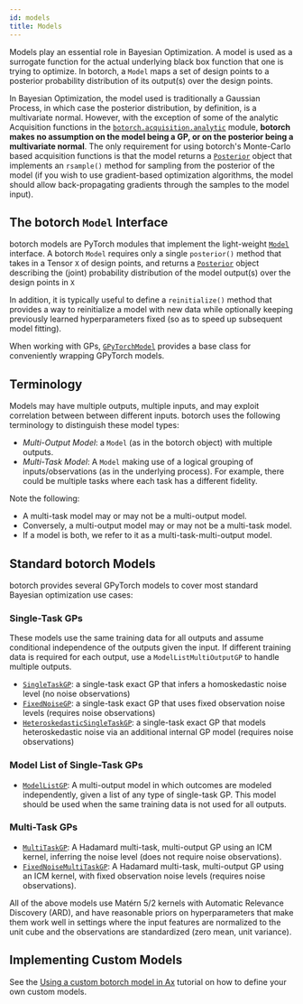 ```yaml
---
id: models
title: Models
---
```



Models play an essential role in Bayesian Optimization. A model is used as a
surrogate function for the actual underlying black box function that one is
trying to optimize. In botorch, a `Model` maps a set of design points to a
posterior probability distribution of its output(s) over the design points.

In Bayesian Optimization, the model used is traditionally a Gaussian Process,
in which case the posterior distribution, by definition, is a multivariate
normal. However, with the exception of some of the analytic Acquisition
functions in the
[`botorch.acquisition.analytic`](../api/acquisition.html#botorch-acquisition-analytic)
module, **botorch makes no assumption on the model being a GP, or on the
posterior being a multivariate normal**. The only requirement for using
botorch's Monte-Carlo based acquisition functions is that the model returns a
[`Posterior`](../api/api/posteriors.html#posterior) object that implements an
`rsample()` method for sampling from the posterior of the model (if you wish to
use gradient-based optimization algorithms, the model should allow
back-propagating gradients through the samples to the model input).


## The botorch `Model` Interface

botorch models are PyTorch modules that implement the light-weight
[`Model`](../api/models.html#model) interface. A botorch `Model` requires only
a single `posterior()` method that takes in a Tensor `X` of design points,
and returns a [`Posterior`](../api/posteriors.html#posterior) object describing
the (joint) probability distribution of the model output(s) over the design
points in `X`

In addition, it is typically useful to define a `reinitialize()` method that
provides a way to reinitialize a model with new data while optionally keeping
previously learned hyperparameters fixed (so as to speed up subsequent model
fitting).

When working with GPs, [`GPyTorchModel`](../api/models.html#gpytorchmodel)
provides a base class for conveniently wrapping GPyTorch models.

## Terminology

Models may have multiple outputs, multiple inputs,
and may exploit correlation between between different inputs. botorch uses the following terminology to distinguish these model types:

* *Multi-Output Model*: a `Model` (as in the botorch object) with multiple outputs.
* *Multi-Task Model*: A `Model` making use of a logical grouping of inputs/observations (as in the underlying process). For example, there could be multiple tasks where each task has a different fidelity.

Note the following:
* A multi-task model may or may not be a multi-output model.
* Conversely, a multi-output model may or may not be a multi-task model.
* If a model is both, we refer to it as a multi-task-multi-output model.

## Standard botorch Models

botorch provides several GPyTorch models to cover most standard Bayesian
optimization use cases:

### Single-Task GPs
These models use the same training data for all outputs and assume conditional independence of the outputs given the input. If different training data is required for each output, use a `ModelListMultiOutputGP` to handle multiple outputs.
* [`SingleTaskGP`](../api/models.html#singletaskgp): a single-task
  exact GP that infers a homoskedastic noise level (no noise observations)
* [`FixedNoiseGP`](../api/models.html#fixednoisegp): a single-task exact GP that uses fixed observation noise levels (requires noise observations)
* [`HeteroskedasticSingleTaskGP`](../api/models.html#heteropskedasticsingletaskgp):
  a single-task exact GP that models heteroskedastic noise via
  an additional internal GP model (requires noise observations)

### Model List of Single-Task GPs
* [`ModelListGP`](../api/models.html#modellistgp): A multi-output model in
  which outcomes are modeled independently, given a list of any type of
  single-task GP. This model should be used when the same training data is not used for all outputs. 

### Multi-Task GPs
* [`MultiTaskGP`](../api/models.html#multitaskgp): A Hadamard multi-task,
  multi-output GP using an ICM kernel, inferring the noise level (does not require noise
  observations).
* [`FixedNoiseMultiTaskGP`](../api/models.html#fixednoisemultitaskgp): A Hadamard
  multi-task, multi-output GP using an ICM kernel, with fixed observation noise
  levels (requires noise observations).

All of the above models use Matérn 5/2 kernels with Automatic Relevance Discovery (ARD), and have reasonable priors on hyperparameters that make them work well in settings where the input features are normalized to the unit cube and the observations are standardized (zero mean, unit variance).

## Implementing Custom Models

See the [Using a custom botorch model in Ax](../tutorials/custom_botorch_model_in_ax)
tutorial on how to define your own custom models.
